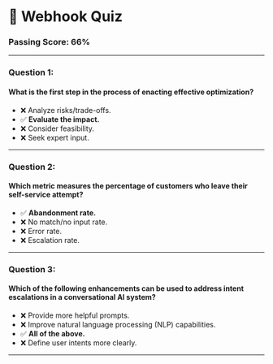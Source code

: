 # 🚀 Webhook Quiz

### Passing Score: 66%

---

### Question 1:  
#### What is the first step in the process of enacting effective optimization?  
- ❌ Analyze risks/trade-offs.  
- ✅ **Evaluate the impact.**  
- ❌ Consider feasibility.  
- ❌ Seek expert input.  

---

### Question 2:  
#### Which metric measures the percentage of customers who leave their self-service attempt?  
- ✅ **Abandonment rate.**  
- ❌ No match/no input rate.  
- ❌ Error rate.  
- ❌ Escalation rate.  

---

### Question 3:  
#### Which of the following enhancements can be used to address intent escalations in a conversational AI system?  
- ❌ Provide more helpful prompts.  
- ❌ Improve natural language processing (NLP) capabilities.  
- ✅ **All of the above.**  
- ❌ Define user intents more clearly.  

---
